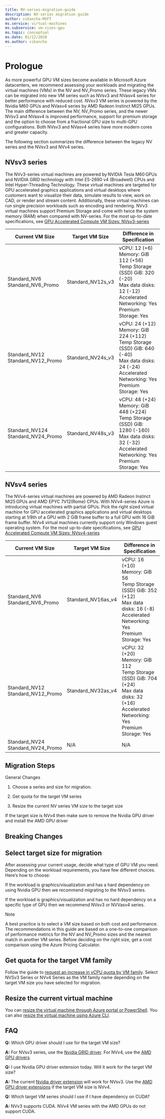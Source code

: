 ```yaml
---
title: NV-series-migration-guide
description: NV-series migration guide
author: vikancha-MSFT
ms.service: virtual-machines
ms.subservice: vm-sizes-gpu
ms.topic: conceptual
ms.date: 01/12/2020
ms.author: vikancha
---
```

# Prologue 

As more powerful GPU VM sizes  become available in Microsoft Azure datacenters, we recommend assessing your workloads and migrating the virtual machines (VMs) in the NV and NV_Promo series. These legacy VMs can be migrated into new VM series such as NVsv3 and NVasv4 series for better performance with reduced cost. NVsv3 VM series is powered by the Nvidia M60 GPUs and NVasv4 series by AMD Radeon Instinct MI25 GPUs.  The main difference between the NV, NV_Promo series, and the newer NVsv3 and NVasv4 is improved performance, support for premium storage and the option to choose from a fractional GPU size to multi-GPU configurations. Both NVsv3 and NVasv4 series have more modern cores and greater capacity.  

The following section summarizes the difference between the legacy NV series and the NVsv3 and NVv4  series.
 
 ## NVsv3 series 

The NVv3-series virtual machines are powered by NVIDIA Tesla M60 GPUs and NVIDIA GRID technology with Intel E5-2690 v4 (Broadwell) CPUs and Intel Hyper-Threading Technology. These virtual machines are targeted for GPU accelerated graphics applications and virtual desktops where customers want to visualize their data, simulate results to view, work on CAD, or render and stream content. Additionally, these virtual machines can run single precision workloads such as encoding and rendering. NVv3 virtual machines support Premium Storage and come with twice the system memory (RAM) when compared with NV-series. For the most up-to-date specifications, see [GPU Accelerated Compute VM Sizes: NVsv3-series](nvv3-series.md)

| Current VM Size | Target VM Size | Difference in Specification  |
|---|---|---|
|Standard_NV6 <br> Standard_NV6_Promo |Standard_NV12s_v3  | vCPU: 12 (+6) <br> Memory: GiB 112 (+56) <br> Temp Storage (SSD) GiB: 320 (-20) <br> Max data disks: 12 (-12) <br> Accelerated Networking: Yes <br> Premium Storage: Yes  |
|Standard_NV12 <br> Standard_NV12_Promo |Standard_NV24s_v3  | vCPU: 24 (+12) <br>Memory: GiB 224 (+112) <br>Temp Storage (SSD) GiB: 640 (-40)<br>Max data disks: 24 (-24)<br>Accelerated Networking: Yes <br>Premium Storage: Yes   |
|Standard_NV124 <br> Standard_NV24_Promo |Standard_NV48s_v3  | vCPU: 48 (+24) <br>Memory: GiB 448 (+224) <br>Temp Storage (SSD) GiB: 1280 (-160) <br>Max data disks: 32 (-32) <br>Accelerated Networking: Yes <br>Premium Storage: Yes   |

## NVsv4 series 

The NVv4-series virtual machines are powered by AMD Radeon Instinct MI25 GPUs and AMD EPYC 7V12(Rome) CPUs. With NVv4-series Azure is introducing virtual machines with partial GPUs. Pick the right sized virtual machine for GPU accelerated graphics applications and virtual desktops starting at 1/8th of a GPU with 2 GiB frame buffer to a full GPU with 16 GiB frame buffer. NVv4 virtual machines currently support only Windows guest operating system. For the most up-to-date specifications, see [GPU Accelerated Compute VM Sizes: NVsv4-series](nvv4-series.md)

| Current VM Size | Target VM Size | Difference in Specification  |
|---|---|---|
|Standard_NV6 <br> Standard_NV6_Promo |Standard_NV16as_v4  | vCPU: 16 (+10) <br>Memory: GiB 56  <br>Temp Storage (SSD) GiB: 352 (+12) <br>Max data disks: 16 (-8) <br>Accelerated Networking: Yes <br>Premium Storage: Yes   |
|Standard_NV12 <br> Standard_NV12_Promo |Standard_NV32as_v4  | vCPU: 32 (+20) <br>Memory: GiB 112 <br>Temp Storage (SSD) GiB: 704 (+24) <br>Max data disks: 32 (+16)<br>Accelerated Networking: Yes <br>Premium Storage: Yes   |
|Standard_NV24 <br> Standard_NV24_Promo |N/A  | N/A  |

## Migration Steps 
 

General Changes 

1. Choose a series and size for migration. 

2. Get quota for the target VM series 

3. Resize the current NV series VM size to the target size 

  If the target size is NVv4 then make sure to remove the Nvidia GPU driver and install the AMD GPU driver 
  
## Breaking Changes 

## Select target size for migration 
After assessing your current usage, decide what type of GPU VM you need. Depending on the workload requirements, you have few different choices. Here’s how to choose:  

If the workload is graphics/visualization and has a hard dependency on using Nvidia GPU then we recommend migrating to the NVsv3 series.  

If the workload is graphics/visualization and has no hard dependency on a specific type of GPU then we recommend NVsv3 or NVVasv4 series. 
> [!Note]
>A best practice is to select a VM size based on both cost and performance. 
>The recommendations in this guide are based on a one-to-one comparison of performance metrics for the NV and NV_Promo sizes and the nearest match in another VM series.
>Before deciding on the right size, get a cost comparison using the Azure Pricing Calculator.

## Get quota for the target VM family 

Follow the guide to [request an increase in vCPU quota by VM family](../azure-portal/supportability/per-vm-quota-requests.md). Select NVSv3 Series or NVv4 Series as the VM family name depending on the target VM size you have selected for migration.
## Resize the current virtual machine
You can [resize the virtual machine through Azure portal or PowerShell](./windows/resize-vm.md). You can also [resize the virtual machine using Azure CLI](./linux/change-vm-size.md). 

## FAQ
**Q:** Which GPU driver should I use for the target VM size? 

**A:** For NVsv3 series, use the [Nvidia GRID driver](./windows/n-series-driver-setup.md). For NVv4, use the [AMD GPU drivers](./windows/n-series-amd-driver-setup.md). 

**Q:** I use Nvidia GPU driver extension today. Will it work for the target VM size? 

**A:** The current [Nvidia driver extension](./extensions/hpccompute-gpu-windows.md) will work for NVsv3. Use the [AMD GPU driver extensions](./extensions/hpccompute-amd-gpu-windows.md) if the target VM size is NVv4. 
       
**Q:** Which target VM series should I use if I have dependency on CUDA? 

 **A:** NVv3 supports CUDA. NVv4 VM series with the AMD GPUs do not support CUDA.  
